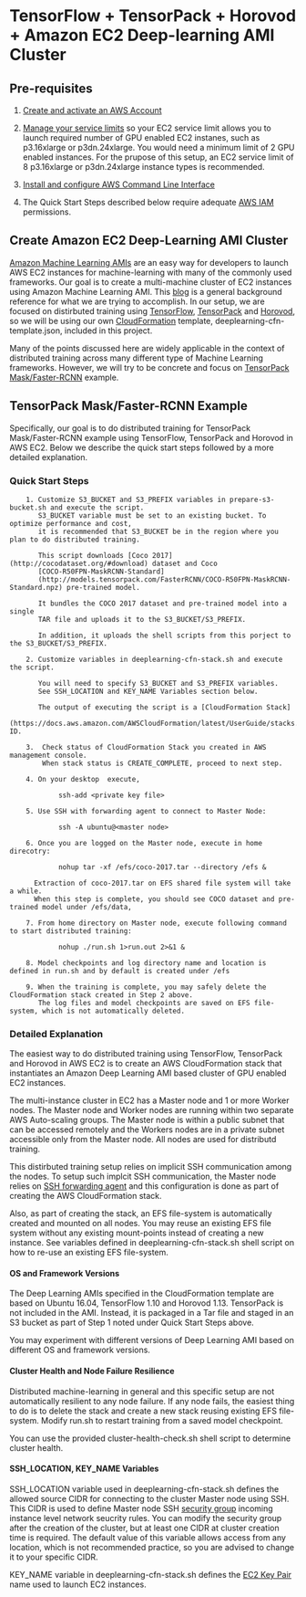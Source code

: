 # TensorFlow + TensorPack + Horovod + Amazon EC2 Deep-learning AMI Cluster

## Pre-requisites
1. [Create and activate an AWS Account](https://aws.amazon.com/premiumsupport/knowledge-center/create-and-activate-aws-account/)

2. [Manage your service limits](https://aws.amazon.com/premiumsupport/knowledge-center/manage-service-limits/) so your EC2 service limit allows you to launch required number of GPU enabled EC2 instanes, such as p3.16xlarge or p3dn.24xlarge. You would need a minimum limit of 2 GPU enabled instances. For the prupose of this setup, an EC2 service limit of 8 p3.16xlarge or p3dn.24xlarge instance types is recommended.

3. [Install and configure AWS Command Line Interface](https://docs.aws.amazon.com/cli/latest/userguide/cli-chap-welcome.html)

4. The Quick Start Steps described below require adequate [AWS IAM](https://docs.aws.amazon.com/IAM/latest/UserGuide/access.html) permissions.

## Create Amazon EC2 Deep-Learning AMI Cluster

[Amazon Machine Learning AMIs](https://aws.amazon.com/machine-learning/amis/) are an easy way for developers to launch AWS EC2 instances for machine-learning with many of the commonly used frameworks. Our goal is to create a multi-machine cluster of EC2 instances using Amazon Machine Learning AMI. This [blog](https://aws.amazon.com/blogs/compute/distributed-deep-learning-made-easy/) is a general background reference for what we are trying to accomplish. In our setup, we are focused on distirbuted training using [TensorFlow](https://github.com/tensorflow/tensorflow), [TensorPack](https://github.com/tensorpack/tensorpack) and [Horovod](https://eng.uber.com/horovod/), so we will be using our own [CloudFormation](https://docs.aws.amazon.com/AWSCloudFormation/latest/UserGuide/Welcome.html) template, deeplearning-cfn-template.json, included in this project.

Many of the points discussed here are widely applicable in the context of distributed training across many different type of Machine Learning frameworks. However, we will try to be concrete and focus on [TensorPack Mask/Faster-RCNN](https://github.com/tensorpack/tensorpack/tree/master/examples/FasterRCNN) example. 

## TensorPack Mask/Faster-RCNN Example

Specifically, our goal is to do distributed training for TensorPack Mask/Faster-RCNN example using TensorFlow, TensorPack and Horovod in AWS EC2. Below we describe the quick start steps followed by a more detailed explanation.

### Quick Start Steps

        1. Customize S3_BUCKET and S3_PREFIX variables in prepare-s3-bucket.sh and execute the script.
           S3_BUCKET variable must be set to an existing bucket. To optimize performance and cost,
	       it is recommended that S3_BUCKET be in the region where you plan to do distributed training. 
           
           This script downloads [Coco 2017](http://cocodataset.org/#download) dataset and Coco
           [COCO-R50FPN-MaskRCNN-Standard]
           (http://models.tensorpack.com/FasterRCNN/COCO-R50FPN-MaskRCNN-Standard.npz) pre-trained model. 
           
           It bundles the COCO 2017 dataset and pre-trained model into a single 
           TAR file and uploads it to the S3_BUCKET/S3_PREFIX.
           
           In addition, it uploads the shell scripts from this porject to the S3_BUCKET/S3_PREFIX.
  
        2. Customize variables in deeplearning-cfn-stack.sh and execute the script. 
           
           You will need to specify S3_BUCKET and S3_PREFIX variables. 
           See SSH_LOCATION and KEY_NAME Variables section below.
           
           The output of executing the script is a [CloudFormation Stack]       
           (https://docs.aws.amazon.com/AWSCloudFormation/latest/UserGuide/stacks.html) ID.

        3.  Check status of CloudFormation Stack you created in AWS management console. 
            When stack status is CREATE_COMPLETE, proceed to next step.

        4. On your desktop  execute, 
        
                ssh-add <private key file>

        5. Use SSH with forwarding agent to connect to Master Node: 

                ssh -A ubuntu@<master node>

        6. Once you are logged on the Master node, execute in home direcotry:

                nohup tar -xf /efs/coco-2017.tar --directory /efs &

          Extraction of coco-2017.tar on EFS shared file system will take a while. 
          When this step is complete, you should see COCO dataset and pre-trained model under /efs/data,
        
        7. From home directory on Master node, execute following command to start distributed training:
                        
                nohup ./run.sh 1>run.out 2>&1 &
                
        8. Model checkpoints and log directory name and location is defined in run.sh and by default is created under /efs
        
        9. When the training is complete, you may safely delete the CloudFormation stack created in Step 2 above. 
           The log files and model checkpoints are saved on EFS file-system, which is not automatically deleted.

### Detailed Explanation

The easiest way to do distributed training using TensorFlow, TensorPack and Horovod in AWS EC2 is to create an AWS CloudFormation stack that instantiates an Amazon Deep Learning AMI based cluster of GPU enabled EC2 instances.

The multi-instance cluster in EC2 has a Master node and 1 or more Worker nodes. The Master node and Worker nodes are running within two separate AWS Auto-scaling groups. The Master node is within a public subnet that can be accessed remotely and the Workers nodes are in a private subnet accessible only from the Master node. All nodes are used for distributd training. 

This distirbuted training setup relies on implicit SSH communication among the nodes. To setup such implcit SSH communication, the Master node relies on [SSH forwarding agent](https://developer.github.com/v3/guides/using-ssh-agent-forwarding/) and this configuration is done as part of creating the AWS CloudFormation stack.

Also, as part of creating the stack, an EFS file-system is automatically created and mounted on all nodes. You may reuse an existing EFS file system without any existing mount-points instead of creating a new instance. See variables defined in deeplearning-cfn-stack.sh shell script on how to re-use an existing EFS file-system.

#### OS and Framework Versions

The Deep Learning AMIs specified in the CloudFormation template are based on Ubuntu 16.04, TensorFlow 1.10 and Horovod 1.13. TensorPack is not included in the AMI. Instead, it is packaged in a Tar file and staged in an S3 bucket as part of Step 1 noted under Quick Start Steps above.

You may experiment with different versions of Deep Learning AMI based on different OS and framework versions. 

#### Cluster Health and Node Failure Resilience

Distributed machine-learning in general and this specific setup are not automatically resilient to any node failure. If any node fails, the easiest thing to do is to delete the stack and create a new stack reusing existing EFS file-system. Modify run.sh to restart training from a saved model checkpoint.

You can use the provided cluster-health-check.sh shell script to determine cluster health.

#### SSH_LOCATION, KEY_NAME Variables
SSH_LOCATION variable used in deeplearning-cfn-stack.sh defines the allowed source CIDR for connecting to the cluster Master node using SSH. This CIDR is used to define Master node SSH [security group](https://docs.aws.amazon.com/AWSEC2/latest/UserGuide/using-network-security.html) incoming instance level network seucrity rules. You can modify the security group after the creation of the cluster, but at least one CIDR at cluster creation time is required. The default value of this variable allows access from any location, which is not recommended practice, so you are advised to change it to your specific CIDR.

KEY_NAME variable in deeplearning-cfn-stack.sh defines the [EC2 Key Pair](https://docs.aws.amazon.com/AWSEC2/latest/UserGuide/ec2-key-pairs.html) name used to launch EC2 instances.
